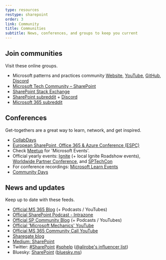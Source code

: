 ```yaml
---
type: resources
restype: sharepoint
order: 3
link: Community
title: Communities
subtitle: News, conferences, and groups to keep you current
---
```


## Join communities

Visit these online groups.

* Microsoft patterns and practices community [Website](https://pnp.github.io/), [YouTube](https://www.youtube.com/@MicrosoftCommunityLearning/playlists), [GitHub](https://github.com/pnp),  [Discord](https://aka.ms/community/discord)
* [Microsoft Tech Community – SharePoint](https://techcommunity.microsoft.com/category/content_management)
* [SharePoint Stack Exchange](https://sharepoint.stackexchange.com/)
* [SharePoint subreddit](https://old.reddit.com/r/sharepoint/) + [Discord](https://discord.gg/7FqFA9rQzR)
* [Microsoft 365 subreddit](https://old.reddit.com/r/Microsoft365/)

## Conferences

Get-togethers are a great way to learn, network, and get inspired.

* [CollabDays](https://www.collabdays.org/)
* [European SharePoint, Office 365 & Azure Conference (ESPC)](https://www.sharepointeurope.com/)
* Check [Meetup](https://www.meetup.com/find/?keywords=microsoft&source=EVENTS) for 'Microsoft Events'.
* Official yearly events: [Ignite](https://ignite.microsoft.com/) (+ local Ignite Roadshow events), [Worldwide Partner Conference](https://partner.microsoft.com/), and [SPTechCon](http://www.sptechcon.com/)
* For conference recordings: [Microsoft Learn Events](https://learn.microsoft.com/events/)
* [Community Days](https://www.communitydays.org/)

## News and updates

Keep up to date with these feeds.

* [Official MS 365 Blog](https://www.microsoft.com/en-au/microsoft-365/blog/) (+ Podcasts / YouTubes)
* [Official SharePoint Podcast -  Intrazone](https://intrazone.libsyn.com)
* [Official SP Community Blog](https://techcommunity.microsoft.com/category/content_management/blog/spblog) (+ Podcasts / YouTubes)
* [Official 'Microsoft Mechanics' YouTube](https://www.youtube.com/user/@MSFTMechanics)
* [Official MS 365 Community Call YouTube](https://www.youtube.com/@MicrosoftCommunityLearning)
* [Sharegate blog](https://sharegate.com/blog/)
* [Medium: SharePoint](https://medium.com/tag/sharepoint)
* Twitter: [#SharePoint](https://twitter.com/search?q=%23sharepoint) [#sphelp](https://twitter.com/search?q=%23sphelp) ([@alirobe's influencer list](https://twitter.com/alirobe/lists/sharepoint-influencers/members))
* Bluesky: [SharePoint](https://bsky.app/search?q=%23SharePoint) ([bluesky.ms](https://bluesky.ms/))